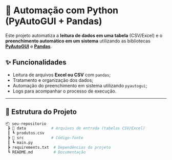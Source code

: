 # 🐍 Automação com Python (PyAutoGUI + Pandas)

Este projeto automatiza a **leitura de dados em uma tabela** (CSV/Excel) e o **preenchimento automático em um sistema** utilizando as bibliotecas **[PyAutoGUI](https://pyautogui.readthedocs.io/en/latest/)** e **[Pandas](https://pandas.pydata.org/)**.

## ✨ Funcionalidades
- Leitura de arquivos **Excel ou CSV** com `pandas`;
- Tratamento e organização dos dados;
- Automação do preenchimento em sistema utilizando `pyautogui`;
- Logs para acompanhar o processo de execução.

---

## 📂 Estrutura do Projeto
```bash
📦 seu-repositorio
 ┣ 📂 data           # Arquivos de entrada (tabelas CSV/Excel)
 ┃ ┗ produtos.csv
 ┣ 📂 src            # Código-fonte
 ┃ ┗ main.py
 ┣ requirements.txt  # Dependências do projeto
 ┗ README.md         # Documentação

